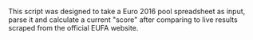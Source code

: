 This script was designed to take a Euro 2016 pool spreadsheet as input, parse it and calculate a current "score" after comparing to live results scraped from the official EUFA website.
